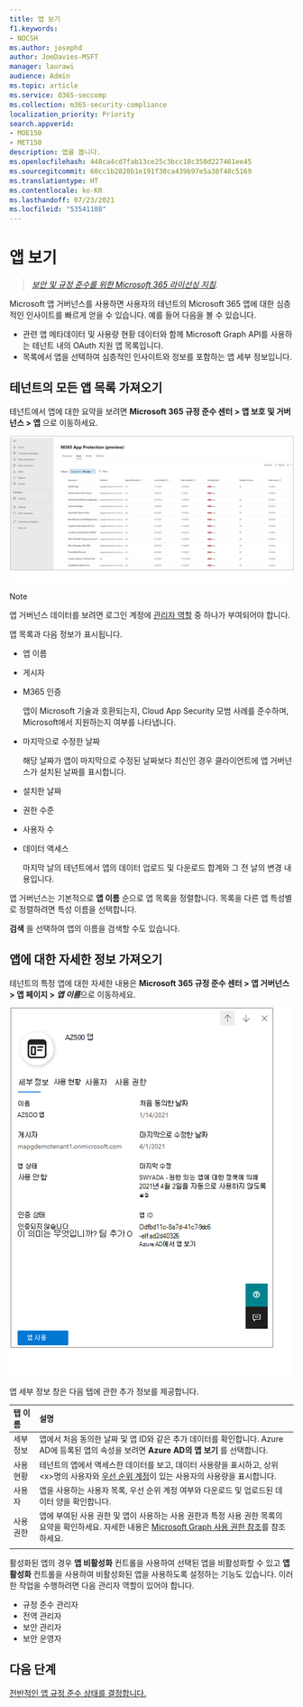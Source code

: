 ```yaml
---
title: 앱 보기
f1.keywords:
- NOCSH
ms.author: josephd
author: JoeDavies-MSFT
manager: laurawi
audience: Admin
ms.topic: article
ms.service: O365-seccomp
ms.collection: m365-security-compliance
localization_priority: Priority
search.appverid:
- MOE150
- MET150
description: 앱을 봅니다.
ms.openlocfilehash: 448ca4cd7fab13ce25c3bcc18c350d227461ee45
ms.sourcegitcommit: 60cc1b2828b1e191f30ca439b97e5a38f48c5169
ms.translationtype: HT
ms.contentlocale: ko-KR
ms.lasthandoff: 07/23/2021
ms.locfileid: "53541108"
---
```

# <a name="view-your-apps"></a>앱 보기

>*[보안 및 규정 준수를 위한 Microsoft 365 라이선싱 지침](https://aka.ms/ComplianceSD).*

Microsoft 앱 거버넌스를 사용하면 사용자의 테넌트의 Microsoft 365 앱에 대한 심층적인 인사이트를 빠르게 얻을 수 있습니다. 예를 들어 다음을 볼 수 있습니다.

- 관련 앱 메타데이터 및 사용량 현황 데이터와 함께 Microsoft Graph API를 사용하는 테넌트 내의 OAuth 지원 앱 목록입니다.
- 목록에서 앱을 선택하여 심층적인 인사이트와 정보를 포함하는 앱 세부 정보입니다.

## <a name="getting-a-list-of-all-the-apps-in-your-tenant"></a>테넌트의 모든 앱 목록 가져오기

테넌트에서 앱에 대한 요약을 보려면 **Microsoft 365 규정 준수 센터 > 앱 보호 및 거버넌스 > 앱** 으로 이동하세요.

![Microsoft 365 규정 준수 센터의 MAPG 앱 요약 페이지](..\media\manage-app-protection-governance\mapg-cc-apps.png)

>[!Note]
> 앱 거버넌스 데이터를 보려면 로그인 계정에 [관리자 역할](app-governance-get-started.md#administrator-roles) 중 하나가 부여되어야 합니다.
>

앱 목록과 다음 정보가 표시됩니다.

- 앱 이름
- 게시자
- M365 인증

  앱이 Microsoft 기술과 호환되는지, Cloud App Security 모범 사례를 준수하며, Microsoft에서 지원하는지 여부를 나타냅니다.

- 마지막으로 수정한 날짜

  해당 날짜가 앱이 마지막으로 수정된 날짜보다 최신인 경우 클라이언트에 앱 거버넌스가 설치된 날짜를 표시합니다.

- 설치한 날짜
- 권한 수준
- 사용자 수
- 데이터 액세스

  마지막 날의 테넌트에서 앱의 데이터 업로드 및 다운로드 합계와 그 전 날의 변경 내용입니다.

앱 거버넌스는 기본적으로 **앱 이름** 순으로 앱 목록을 정렬합니다. 목록을 다른 앱 특성별로 정렬하려면 특성 이름을 선택합니다.

**검색** 을 선택하여 앱의 이름을 검색할 수도 있습니다.

## <a name="getting-detailed-information-on-an-app"></a>앱에 대한 자세한 정보 가져오기

테넌트의 특정 앱에 대한 자세한 내용은 **Microsoft 365 규정 준수 센터 > 앱 거버넌스 > 앱 페이지 > *앱 이름***으로 이동하세요.

![Microsoft 365 규정 준수 센터의 앱 거버넌스 앱 세부 정보 창](..\media\manage-app-protection-governance\mapg-cc-apps-app.png)

앱 세부 정보 창은 다음 탭에 관한 추가 정보를 제공합니다.

| 탭 이름 | 설명 |
|:-------|:-----|
| 세부 정보 | 앱에서 처음 동의한 날짜 및 앱 ID와 같은 추가 데이터를 확인합니다. Azure AD에 등록된 앱의 속성을 보려면 **Azure AD의 앱 보기** 를 선택합니다. |
| 사용 현황 | 테넌트의 앱에서 액세스한 데이터를 보고, 데이터 사용량을 표시하고, 상위 \<x>명의 사용자와 [우선 순위 계정](/microsoft-365/admin/setup/priority-accounts)이 있는 사용자의 사용량을 표시합니다. |
| 사용자 | 앱을 사용하는 사용자 목록, 우선 순위 계정 여부와 다운로드 및 업로드된 데이터 양을 확인합니다. |
| 사용 권한 | 앱에 부여된 사용 권한 및 앱이 사용하는 사용 권한과 특정 사용 권한 목록의 요약을 확인하세요. 자세한 내용은 [Microsoft Graph 사용 권한 참조](/graph/permissions-reference)를 참조하세요. |
|||

활성화된 앱의 경우 **앱 비활성화** 컨트롤을 사용하여 선택된 앱을 비활성화할 수 있고 **앱 활성화** 컨트롤을 사용하여 비활성화된 앱을 사용하도록 설정하는 기능도 있습니다. 이러한 작업을 수행하려면 다음 관리자 역할이 있어야 합니다.

- 규정 준수 관리자
- 전역 관리자
- 보안 관리자
- 보안 운영자

## <a name="next-step"></a>다음 단계

[전반적인 앱 규정 준수 상태를 결정합니다.](app-governance-visibility-insights-compliance-posture.md)

